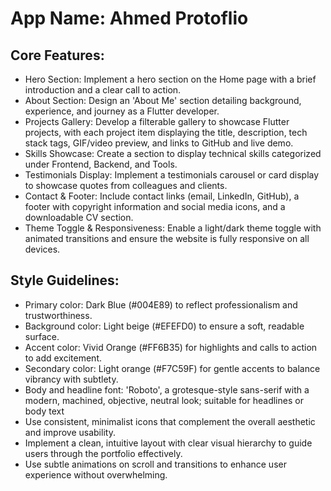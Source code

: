# **App Name**: Ahmed Protoflio

## Core Features:

- Hero Section: Implement a hero section on the Home page with a brief introduction and a clear call to action.
- About Section: Design an 'About Me' section detailing background, experience, and journey as a Flutter developer.
- Projects Gallery: Develop a filterable gallery to showcase Flutter projects, with each project item displaying the title, description, tech stack tags, GIF/video preview, and links to GitHub and live demo.
- Skills Showcase: Create a section to display technical skills categorized under Frontend, Backend, and Tools.
- Testimonials Display: Implement a testimonials carousel or card display to showcase quotes from colleagues and clients.
- Contact & Footer: Include contact links (email, LinkedIn, GitHub), a footer with copyright information and social media icons, and a downloadable CV section.
- Theme Toggle & Responsiveness: Enable a light/dark theme toggle with animated transitions and ensure the website is fully responsive on all devices.

## Style Guidelines:

- Primary color: Dark Blue (#004E89) to reflect professionalism and trustworthiness.
- Background color: Light beige (#EFEFD0) to ensure a soft, readable surface.
- Accent color: Vivid Orange (#FF6B35) for highlights and calls to action to add excitement.
- Secondary color: Light orange (#F7C59F) for gentle accents to balance vibrancy with subtlety.
- Body and headline font: 'Roboto', a grotesque-style sans-serif with a modern, machined, objective, neutral look; suitable for headlines or body text
- Use consistent, minimalist icons that complement the overall aesthetic and improve usability.
- Implement a clean, intuitive layout with clear visual hierarchy to guide users through the portfolio effectively.
- Use subtle animations on scroll and transitions to enhance user experience without overwhelming.